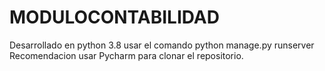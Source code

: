 # MODULOCONTABILIDAD
Desarrollado en python 3.8
usar el comando python manage.py runserver
Recomendacion usar Pycharm para clonar el repositorio.
